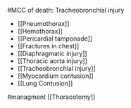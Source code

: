 #MCC of death: Tracheobronchial injury
- [[Pneumothorax]]  
- [[Hemothorax]] 
- [[Pericardial tamponade]] 
- [[Fractures in chest]] 
- [[Diaphragmatic injury]] 
- [[Thoracic aorta injury]] 
- [[Tracheobronchial injury]]
- [[Myocardium contusion]]
- [[Lung Contusion]]

#managment 
	[[Thoracotomy]]
	

